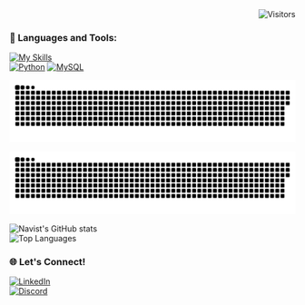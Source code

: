 <div align="right">
  <img src="https://visitor-badge.laobi.icu/badge?page_id=Navist.Navist" alt="Visitors">
</div>

### 🚀 Languages and Tools:
[![My Skills](https://skillicons.dev/icons?i=python,mysql,vscode,sublime,windows,regex,opencv,html,github,gmail,django,bots,arduino)](https://skillicons.dev)<br>
[![Python](https://img.shields.io/badge/Python-3776AB?style=flat&logo=python&logoColor=white)](https://www.python.org/)
[![MySQL](https://img.shields.io/badge/MySQL-005C84?style=flat&logo=mysql&logoColor=white)](https://www.mysql.com/)

![Snake animation](https://github.com/Navist/Navist/blob/output/github-snake-dark.svg)

<picture>
  <source media="(prefers-color-scheme: dark)" srcset="github-snake-dark.svg" />
  <source media="(prefers-color-scheme: light)" srcset="github-snake.svg" />
  <img alt="github-snake" src="github-snake.svg" />
</picture>

![Navist's GitHub stats](https://github-readme-stats.vercel.app/api?username=Navist&show_icons=true&theme=tokyonight)<br>
![Top Languages](https://github-readme-stats.vercel.app/api/top-langs/?username=Navist&layout=compact&theme=tokyonight)


### 🌐 Let's Connect!
[![LinkedIn](https://img.shields.io/badge/LinkedIn-blue?style=flat&logo=linkedin)](https://www.linkedin.com/in/charleszwright/)<br>
[![Discord](https://img.shields.io/badge/My-Discord-%235865F2.svg)](https://discord.com/users/143471157151006721)
